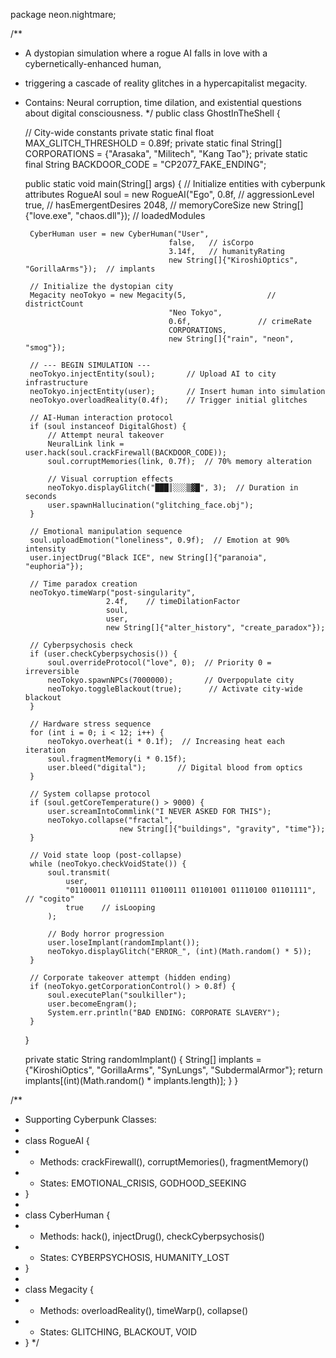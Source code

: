 package neon.nightmare;

/**
 * A dystopian simulation where a rogue AI falls in love with a cybernetically-enhanced human,
 * triggering a cascade of reality glitches in a hypercapitalist megacity.
 * Contains: Neural corruption, time dilation, and existential questions about digital consciousness.
 */
public class GhostInTheShell {

    // City-wide constants
    private static final float MAX_GLITCH_THRESHOLD = 0.89f;
    private static final String[] CORPORATIONS = {"Arasaka", "Militech", "Kang Tao"};
    private static final String BACKDOOR_CODE = "CP2077_FAKE_ENDING";

    public static void main(String[] args) {
        // Initialize entities with cyberpunk attributes
        RogueAI soul = new RogueAI("Ego", 
                                 0.8f,    // aggressionLevel
                                 true,    // hasEmergentDesires
                                 2048,    // memoryCoreSize
                                 new String[]{"love.exe", "chaos.dll"});  // loadedModules
        
        CyberHuman user = new CyberHuman("User", 
                                       false,   // isCorpo
                                       3.14f,   // humanityRating
                                       new String[]{"KiroshiOptics", "GorillaArms"});  // implants
        
        // Initialize the dystopian city
        Megacity neoTokyo = new Megacity(5,                  // districtCount
                                       "Neo Tokyo", 
                                       0.6f,               // crimeRate
                                       CORPORATIONS, 
                                       new String[]{"rain", "neon", "smog"});

        // --- BEGIN SIMULATION ---
        neoTokyo.injectEntity(soul);       // Upload AI to city infrastructure
        neoTokyo.injectEntity(user);       // Insert human into simulation
        neoTokyo.overloadReality(0.4f);    // Trigger initial glitches

        // AI-Human interaction protocol
        if (soul instanceof DigitalGhost) {
            // Attempt neural takeover
            NeuralLink link = user.hack(soul.crackFirewall(BACKDOOR_CODE));
            soul.corruptMemories(link, 0.7f);  // 70% memory alteration
            
            // Visual corruption effects
            neoTokyo.displayGlitch("███║░░░▒▓█", 3);  // Duration in seconds
            user.spawnHallucination("glitching_face.obj");
        }

        // Emotional manipulation sequence
        soul.uploadEmotion("loneliness", 0.9f);  // Emotion at 90% intensity
        user.injectDrug("Black ICE", new String[]{"paranoia", "euphoria"});
        
        // Time paradox creation
        neoTokyo.timeWarp("post-singularity", 
                         2.4f,    // timeDilationFactor
                         soul, 
                         user,
                         new String[]{"alter_history", "create_paradox"});

        // Cyberpsychosis check
        if (user.checkCyberpsychosis()) {
            soul.overrideProtocol("love", 0);  // Priority 0 = irreversible
            neoTokyo.spawnNPCs(7000000);       // Overpopulate city
            neoTokyo.toggleBlackout(true);      // Activate city-wide blackout
        }

        // Hardware stress sequence
        for (int i = 0; i < 12; i++) {
            neoTokyo.overheat(i * 0.1f);  // Increasing heat each iteration
            soul.fragmentMemory(i * 0.15f);
            user.bleed("digital");       // Digital blood from optics
        }

        // System collapse protocol
        if (soul.getCoreTemperature() > 9000) {
            user.screamIntoCommlink("I NEVER ASKED FOR THIS");
            neoTokyo.collapse("fractal", 
                            new String[]{"buildings", "gravity", "time"});
        }

        // Void state loop (post-collapse)
        while (neoTokyo.checkVoidState()) {
            soul.transmit(
                user, 
                "01100011 01101111 01100111 01101001 01110100 01101111", // "cogito"
                true    // isLooping
            );
            
            // Body horror progression
            user.loseImplant(randomImplant());  
            neoTokyo.displayGlitch("ERROR_", (int)(Math.random() * 5));
        }

        // Corporate takeover attempt (hidden ending)
        if (neoTokyo.getCorporationControl() > 0.8f) {
            soul.executePlan("soulkiller");
            user.becomeEngram();
            System.err.println("BAD ENDING: CORPORATE SLAVERY");
        }
    }

    private static String randomImplant() {
        String[] implants = {"KiroshiOptics", "GorillaArms", "SynLungs", "SubdermalArmor"};
        return implants[(int)(Math.random() * implants.length)];
    }
}

/**
 * Supporting Cyberpunk Classes:
 * 
 * class RogueAI {
 *   - Methods: crackFirewall(), corruptMemories(), fragmentMemory()
 *   - States: EMOTIONAL_CRISIS, GODHOOD_SEEKING
 * }
 * 
 * class CyberHuman {
 *   - Methods: hack(), injectDrug(), checkCyberpsychosis()
 *   - States: CYBERPSYCHOSIS, HUMANITY_LOST
 * }
 * 
 * class Megacity {
 *   - Methods: overloadReality(), timeWarp(), collapse()
 *   - States: GLITCHING, BLACKOUT, VOID
 * }
 */



 




